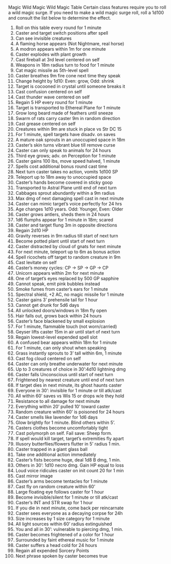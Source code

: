 Magic
Wild Magic
Wild Magic Table
Certain class features require you to roll a wild magic surge. If you need to make a wild magic surge roll, roll a 1d100 and consult the list below to determine the effect.

1. Roll on this table every round for 1 minute
2. Caster and target switch positions after spell
3. Can see invisible creatures
4. A flaming horse appears (Not Nightmare, real horse)
5. A modron appears within 1m for one minute
6. Caster explodes with plant growth
7. Cast fireball at 3rd level centered on self
8. Weapons in 18m radius turn to food for 1 minute
9. Cat magic missile as 5th-level spell
10. Caster breathes 9m fire cone next time they speak
11. Change height by 1d10: Even: grow, Odd: shrink
12. Target is cocooned in crystal until someone breaks it
13. Cast confusion centered on self
14. Cast thunder wave centered on self
15. Regain 5 HP every round for 1 minute
16. Target is transported to Ethereal Plane for 1 minute
17. Grow long beard made of feathers until sneeze
18. Swarm of rats carry caster 9m in random direction
19. Cast grease centered on self
20. Creatures within 9m are stuck in place vs Str DC 15
21. For 1 minute, spell targets have disadv. on saves
22. A mature oak sprouts in an unoccupied space in 18m
23. Caster’s skin turns vibrant blue till remove curse
24. Caster can only speak to animals for 24 hours
25. Third eye grows; adv. on Perception for 1 minute
26. Caster gains 100 lbs, move speed halved, 1 minute
27. Spells cost additional bonus round cast time
28. Next turn caster takes no action, vomits 1d100 SP
29. Teleport up to 18m away to unoccupied space
30. Caster’s hands become covered in sticky goop
31. Transported to Astral Plane until end of next turn
32. Cabbages sprout abundantly within a 9m radius
33. Max dmg of next damaging spell cast in next minute
34. Caster can mimic target’s voice perfectly for 24 hrs
35. Age changes 1d10 years. Odd: Younger, Even: Older
36. Caster grows antlers, sheds them in 24 hours
37. 1d6 flumphs appear for 1 minute in 18m; scared
38. Caster and target flung 3m in opposite directions
39. Regain 2d10 HP
40. Gravity reverses in 9m radius till start of next turn
41. Become potted plant until start of next turn
42. Caster distracted by cloud of gnats for next minute
43. For next minute, teleport up to 6m as bonus action
44. Spell ricochets off target to random creature in 9m
45. Cast levitate on self
46. Caster’s money cycles: CP -> SP -> GP -> CP
47. Unicorn appears within 2m for next minute
48. One of target’s eyes replaced by 500 GP sapphire
49. Cannot speak, emit pink bubbles instead
50. Smoke fumes from caster’s ears for 1 minute
51. Spectral shield, +2 AC, no magic missile for 1 minute
52. Caster gains 3’ prehensile tail for 1 hour
53. Cannot get drunk for 5d6 days
54. All unlocked doors/windows in 18m fly open
55. Hair falls out, grows back within 24 hours
56. Caster’s face blackened by small explosion
57. For 1 minute, flammable touch (not worn/carried)
58. Geyser lifts caster 15m in air until start of next turn
59. Regain lowest-level expended spell slot
60. A confused bear appears within 18m for 1 minute
61. For 1 minute, can only shout when speaking
62. Grass instantly sprouts to 3’ tall within 6m, 1 minute
63. Cast fog cloud centered on self
64. Caster can only breathe underwater for next minute
65. Up to 3 creatures of choice in 30’:4d10 lightning dmg
66. Caster falls Unconscious until start of next turn
67. Frightened by nearest creature until end of next turn
68. If target dies in next minute, its ghost haunts caster
69. Everyone in 30’: invisible for 1 minute or till atk/cast
70. All within 60’ saves vs Wis 15 or drops w/e they hold
71. Resistance to all damage for next minute
72. Everything within 20’ pulled 10’ toward caster
73. Random creature within 60’ is poisoned for 24 hours
74. Caster smells like lavender for 1d6 days
75. Glow brightly for 1 minute. Blind others within 5’.
76. Casters clothes become uncomfortably tight
77. Cast polymorph on self. Fail save: Sheep form.
78. If spell would kill target, target’s extremities fly apart
79. Illusory butterflies/flowers flutter in 5’ radius 1 min.
80. Caster trapped in a giant glass ball
81. Take one additional action immediately
82. Caster’s fists become huge, deal 1d8 B dmg, 1 min.
83. Others in 30’: 1d10 necro dmg. Gain HP equal to loss
84. Loud voice ridicules caster on init count 20 for 1 min
85. Cast mirror image
86. Caster’s arms become tentacles for 1 minute
87. Cast fly on random creature within 60’
88. Large floating eye follows caster for 1 hour
89. Become invisible/silent for 1 minute or till atk/cast
90. Caster’s INT and STR swap for 1 hour
91. If you die in next minute, come back per reincarnate
92. Caster sees everyone as a decaying corpse for 24h
93. Size increases by 1 size category for 1 minute
94. All light sources within 60’ radius extinguished
95. You and all in 30’: vulnerable to piercing dmg, 1 min.
96. Caster becomes frightened of a color for 1 hour
97. Surrounded by faint ethereal music for 1 minute
98. Caster suffers a head cold for 24 hours
99. Regain all expended Sorcery Points
100. Next phrase spoken by caster becomes true